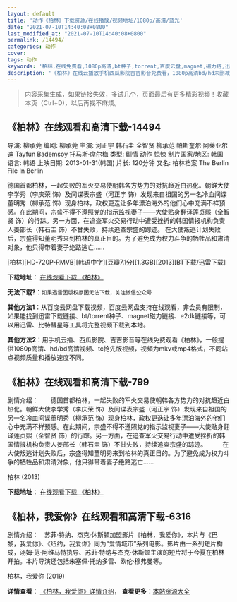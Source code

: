 ```yaml
---
layout: default
title: '动作《柏林》下载资源/在线播放/视频地址/1080p/高清/蓝光'
date: "2021-07-10T14:40:08+0800"
last_modified_at: "2021-07-10T14:40:08+0800"
permalink: /14494/
categories: 动作
cover:
tags: 动作
keywords: '柏林,在线免费看,1080p高清,bt种子,torrent,百度云盘,magnet,磁力链,迅雷下载资源'
description: '《柏林》在线云播放手机西瓜影院吉吉影音免费看，1080p高清bd/hd未删减完整版和tc抢先枪版，mkv/mp4格式，附带bt/torrent种子、magnet/磁力链、百度云盘、网盘资源迅雷下载链接'
---
```


>内容采集生成，如果链接失效，多试几个，页面最后有更多精彩视频！收藏本页（Ctrl+D)，以后再找不麻烦。


## 《柏林》在线观看和高清下载-14494

导演: 柳承莞 编剧: 柳承莞 主演: 河正宇 韩石圭 全智贤 柳承范 帕斯奎尔·阿莱亚尔迪 Tayfun Bademsoy 托马斯·席尔梅 类型: 剧情 动作 惊悚 制片国家/地区: 韩国 语言: 韩语 上映日期: 2013-01-31(韩国) 片长: 120分钟 又名: 柏林档案 The Berlin File In Berlin

德国首都柏林，一起失败的军火交易使朝韩各方势力的对抗趋近白热化。朝鲜大使李学秀（李庆荣 饰）及间谍表宗盛（河正宇 饰）发现来自祖国的另一名冷血间谍董明秀（柳承范 饰）现身柏林，政权更迭让多年漂泊海外的他们心中充满不祥预感。在此期间，宗盛不得不遵照党的指示监视妻子——大使贴身翻译莲贞熙（全智贤 饰）的行踪。另一方面，在追查军火交易行动中遭受挫折的韩国情报机构负责人姜部长（韩石圭 饰）不甘失败，持续追查宗盛的踪迹。 在大使叛逃计划失败后，宗盛得知董明秀来到柏林的真正目的。为了避免成为权力斗争的牺牲品和肃清对象，他只得带着妻子绝路逃亡……


[柏林][HD-720P-RMVB][韩语中字][豆瓣7.1分][1.3GB][2013][BT下载/迅雷下载]

**下载地址**： [在线观看下载 《柏林》](https://www.btdx8.com/torrent/the_berlin_file_2013.html) 


**无法下载?**：`如果迅雷因版权原因无法下载，关注微信公众号 `

**其他方法1**：从百度云网盘下载视频，百度云网盘支持在线观看，非会员有限制，如果能找到迅雷下载链接、bt/torrent种子、magnet磁力链接、e2dk链接等，可以用迅雷、比特彗星等工具将完整视频下载到本地。

**其他方法2**：用手机云播、西瓜影院、吉吉影音等在线免费观看《柏林》，一般提供1080p高清、hd/bd高清视频、tc抢先版视频，视频为mkv或mp4格式，不同站点视频质量和播放速度不同。


## 《柏林》在线观看和高清下载-799

剧情介绍：　　德国首都柏林，一起失败的军火交易使朝韩各方势力的对抗趋近白热化。朝鲜大使李学秀（李庆荣 饰）及间谍表宗盛（河正宇 饰）发现来自祖国的另一名冷血间谍董明秀（柳承范 饰）现身柏林，政权更迭让多年漂泊海外的他们心中充满不祥预感。在此期间，宗盛不得不遵照党的指示监视妻子——大使贴身翻译莲贞熙（全智贤 饰）的行踪。另一方面，在追查军火交易行动中遭受挫折的韩国情报机构负责人姜部长（韩石圭 饰）不甘失败，持续追查宗盛的踪迹。  　　在大使叛逃计划失败后，宗盛得知董明秀来到柏林的真正目的。为了避免成为权力斗争的牺牲品和肃清对象，他只得带着妻子绝路逃亡……


柏林 (2013)

**下载地址**： [在线观看下载 《柏林》](https://www.btbtdy.me/btdy/dy2163.html) 


## 《柏林，我爱你》在线观看和高清下载-6316

剧情介绍：　苏菲·特纳、杰克·休斯顿加盟影片《柏林，我爱你》，本片与《巴黎，我爱你》、《纽约，我爱你》同为“爱情城市”系列电影。影片由一系列短片构成，汤姆·范·阿维马特执导、苏菲·特纳与杰克·休斯顿主演的短片将于今夏在柏林开拍。本片导演还包括朱塞佩·托纳多雷、欧伦·穆弗曼等。


柏林，我爱你 (2019)

**详情查看**： [《柏林，我爱你》详情介绍](/movie/6316/)， **查看更多**：[本站资源大全](/movie/t/all/)

